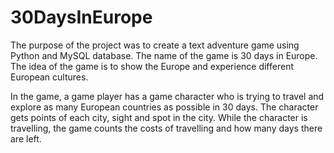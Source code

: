 # 30DaysInEurope
The purpose of the project was to create a text adventure game using Python and MySQL database. 
The name of the game is 30 days in Europe. The idea of the game is to show the Europe and experience different European cultures.

In the game, a game player has a game character who is trying to travel and explore as many European countries as possible in 30 days.
The character gets points of each city, sight and spot in the city. While the character is travelling, the
game counts the costs of travelling and how many days there are left. 